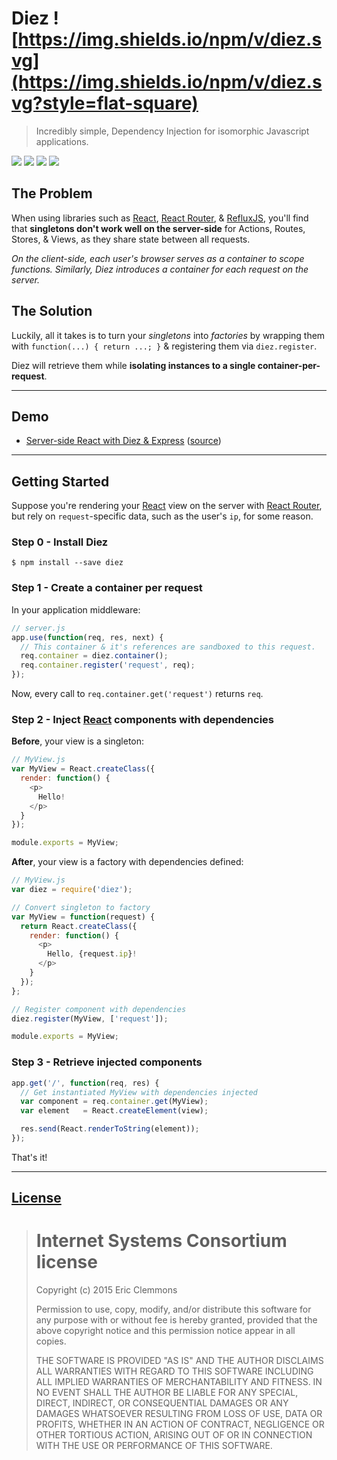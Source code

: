 # Diez ![https://img.shields.io/npm/v/diez.svg](https://img.shields.io/npm/v/diez.svg?style=flat-square)

> Incredibly simple, Dependency Injection for isomorphic Javascript applications.

[![](https://img.shields.io/github/issues-raw/ericclemmons/diez.svg?style=flat-square)](https://github.com/ericclemmons/diez/issues)
[![](https://img.shields.io/travis/ericclemmons/diez/master.svg?style=flat-square)](https://travis-ci.org/ericclemmons/diez)
[![](https://img.shields.io/david/ericclemmons/diez.svg?style=flat-square)](https://david-dm.org/ericclemmons/diez#info=dependencies)
[![](https://img.shields.io/david/dev/ericclemmons/diez.svg?style=flat-square)](https://david-dm.org/ericclemmons/diez#info=devDependencies)


## The Problem

When using libraries such as [React][1], [React Router][2], & [RefluxJS][3],
you'll find that **singletons don't work well on the server-side**
for Actions, Routes, Stores, & Views, as they share state between all requests.

_On the client-side, each user's browser serves as a container to scope
functions.  Similarly, Diez introduces a container for each request on the server._


## The Solution

Luckily, all it takes is to turn your _singletons_ into _factories_ by wrapping
them with `function(...) { return ...; }` & registering them via `diez.register`.

Diez will retrieve them while **isolating instances to a single container-per-request**.

- - -

## Demo

- [Server-side React with Diez & Express][4] ([source][5])

- - -

## Getting Started

Suppose you're rendering your [React][1] view on the server with [React Router][2],
but rely on `request`-specific data, such as the user's `ip`, for some reason.


### Step 0 - Install Diez

```shell
$ npm install --save diez
```

### Step 1 - Create a container per request

In your application middleware:

```javascript
// server.js
app.use(function(req, res, next) {
  // This container & it's references are sandboxed to this request.
  req.container = diez.container();
  req.container.register('request', req);
});
```

Now, every call to `req.container.get('request')` returns `req`.


### Step 2 - Inject [React][1] components with dependencies

**Before**, your view is a singleton:

```javascript
// MyView.js
var MyView = React.createClass({
  render: function() {
    <p>
      Hello!
    </p>
  }
});

module.exports = MyView;
```

**After**, your view is a factory with dependencies defined:

```javascript
// MyView.js
var diez = require('diez');

// Convert singleton to factory
var MyView = function(request) {
  return React.createClass({
    render: function() {
      <p>
        Hello, {request.ip}!
      </p>
    }
  });
};

// Register component with dependencies
diez.register(MyView, ['request']);

module.exports = MyView;
```


### Step 3 - Retrieve injected components

```javascript
app.get('/', function(req, res) {
  // Get instantiated MyView with dependencies injected
  var component = req.container.get(MyView);
  var element   = React.createElement(view);

  res.send(React.renderToString(element));
});
```

That's it!

- - -

## [License][6]

> Internet Systems Consortium license
> ===================================
>
> Copyright (c) 2015 Eric Clemmons
>
> Permission to use, copy, modify, and/or distribute this software for any purpose
> with or without fee is hereby granted, provided that the above copyright notice
> and this permission notice appear in all copies.
>
> THE SOFTWARE IS PROVIDED "AS IS" AND THE AUTHOR DISCLAIMS ALL WARRANTIES WITH
> REGARD TO THIS SOFTWARE INCLUDING ALL IMPLIED WARRANTIES OF MERCHANTABILITY AND
> FITNESS. IN NO EVENT SHALL THE AUTHOR BE LIABLE FOR ANY SPECIAL, DIRECT,
> INDIRECT, OR CONSEQUENTIAL DAMAGES OR ANY DAMAGES WHATSOEVER RESULTING FROM LOSS
> OF USE, DATA OR PROFITS, WHETHER IN AN ACTION OF CONTRACT, NEGLIGENCE OR OTHER
> TORTIOUS ACTION, ARISING OUT OF OR IN CONNECTION WITH THE USE OR PERFORMANCE OF
> THIS SOFTWARE.


[1]: http://facebook.github.io/react/
[2]: https://github.com/rackt/react-router
[3]: https://github.com/spoike/refluxjs/
[4]: https://protected-castle-7387.herokuapp.com/
[5]: https://github.com/ericclemmons/diez/tree/master/examples/express
[6]: https://github.com/ericclemmons/diez/blob/master/LICENSE
